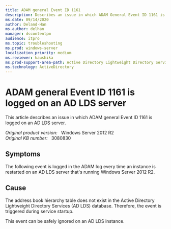 ```yaml
---
title: ADAM general Event ID 1161
description: Describes an issue in which ADAM General Event ID 1161 is logged on an AD LDS server
ms.date: 09/14/2020
author: Deland-Han
ms.author: delhan 
manager: dscontentpm
audience: itpro
ms.topic: troubleshooting
ms.prod: windows-server
localization_priority: medium
ms.reviewer: kaushika
ms.prod-support-area-path: Active Directory Lightweight Directory Services (AD LDS) and Active Directory Application Mode (ADAM)
ms.technology: ActiveDirectory
---
```

# ADAM general Event ID 1161 is logged on an AD LDS server

This article describes an issue in which ADAM general Event ID 1161 is logged on an AD LDS server.

_Original product version:_ &nbsp; Windows Server 2012 R2  
_Original KB number:_ &nbsp; 3080830

## Symptoms

The following event is logged in the ADAM log every time an instance is restarted on an AD LDS server that's running Windows Server 2012 R2.

## Cause

The address book hierarchy table does not exist in the Active Directory Lightweight Directory Services (AD LDS) database. Therefore, the event is triggered during service startup.

This event can be safely ignored on an AD LDS instance.
